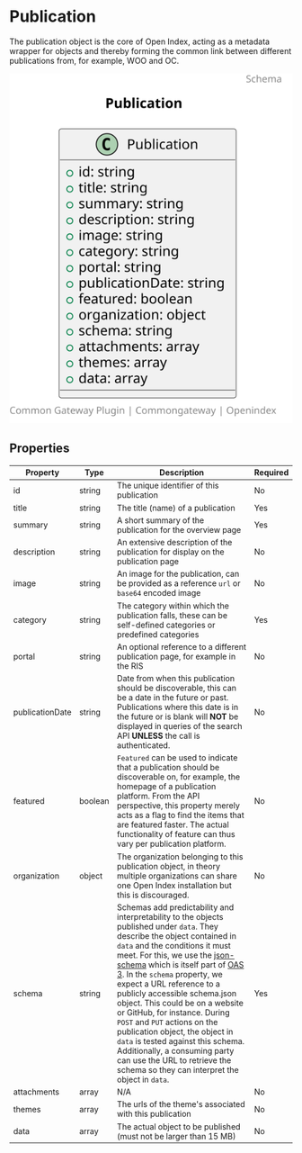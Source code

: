 # Publication

The publication object is the core of Open Index, acting as a metadata wrapper for objects and thereby forming the common link between different publications from, for example, WOO and OC.

![Class Diagram](https://github.com/CommonGateway/OpenIndex/blob/services-yaml/docs/schema/Publication.svg)

## Properties

| Property | Type | Description | Required |
|----------|------|-------------|----------|
| id | string | The unique identifier of this publication | No |
| title | string | The title (name) of a publication | Yes |
| summary | string | A short summary of the publication for the overview page | Yes |
| description | string | An extensive description of the publication for display on the publication page | No |
| image | string | An image for the publication, can be provided as a reference `url` or `base64` encoded image | No |
| category | string | The category within which the publication falls, these can be self-defined categories or predefined categories | Yes |
| portal | string | An optional reference to a different publication page, for example in the RIS | No |
| publicationDate | string | Date from when this publication should be discoverable, this can be a date in the future or past. Publications where this date is in the future or is blank will **NOT** be displayed in queries of the search API **UNLESS** the call is authenticated. | No |
| featured | boolean | `Featured` can be used to indicate that a publication should be discoverable on, for example, the homepage of a publication platform. From the API perspective, this property merely acts as a flag to find the items that are featured faster. The actual functionality of feature can thus vary per publication platform. | No |
| organization | object | The organization belonging to this publication object, in theory multiple organizations can share one Open Index installation but this is discouraged. | No |
| schema | string | Schemas add predictability and interpretability to the objects published under `data`. They describe the object contained in `data` and the conditions it must meet. For this, we use the [json-schema](https://json-schema.org/) which is itself part of [OAS 3](https://swagger.io/specification/). In the `schema` property, we expect a URL reference to a publicly accessible schema.json object. This could be on a website or GitHub, for instance. During `POST` and `PUT` actions on the publication object, the object in `data` is tested against this schema. Additionally, a consuming party can use the URL to retrieve the schema so they can interpret the object in `data`. | Yes |
| attachments | array | N/A | No |
| themes | array | The urls of the theme's associated with this publication | No |
| data | array | The actual object to be published (must not be larger than 15 MB) | No |
